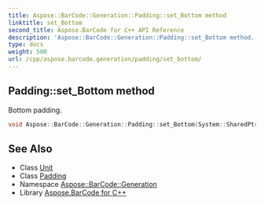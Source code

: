 ```yaml
---
title: Aspose::BarCode::Generation::Padding::set_Bottom method
linktitle: set_Bottom
second_title: Aspose.BarCode for C++ API Reference
description: 'Aspose::BarCode::Generation::Padding::set_Bottom method. Bottom padding in C++.'
type: docs
weight: 500
url: /cpp/aspose.barcode.generation/padding/set_bottom/
---
```

## Padding::set_Bottom method


Bottom padding.

```cpp
void Aspose::BarCode::Generation::Padding::set_Bottom(System::SharedPtr<Unit> value)
```

## See Also

* Class [Unit](../../unit/)
* Class [Padding](../)
* Namespace [Aspose::BarCode::Generation](../../)
* Library [Aspose.BarCode for C++](../../../)
